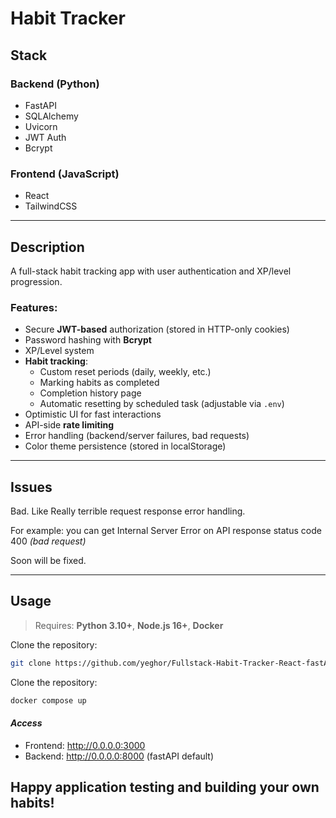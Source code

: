 # Habit Tracker

## Stack

### Backend (Python)
- FastAPI
- SQLAlchemy
- Uvicorn
- JWT Auth
- Bcrypt

### Frontend (JavaScript)
- React
- TailwindCSS

---

## Description

A full-stack habit tracking app with user authentication and XP/level progression.

### Features:
- Secure **JWT-based** authorization (stored in HTTP-only cookies)
- Password hashing with **Bcrypt**
- XP/Level system
- **Habit tracking**:
  - Custom reset periods (daily, weekly, etc.)
  - Marking habits as completed
  - Completion history page
  - Automatic resetting by scheduled task (adjustable via `.env`)
- Optimistic UI for fast interactions
- API-side **rate limiting**
- Error handling (backend/server failures, bad requests)
- Color theme persistence (stored in localStorage)

---
## Issues
Bad. Like Really terrible request response error handling.

For example: you can get Internal Server Error on API response status code 400 _(bad request)_

Soon will be fixed.

---
## Usage

> Requires: **Python 3.10+**, **Node.js 16+**, **Docker**

Clone the repository:
```bash
git clone https://github.com/yeghor/Fullstack-Habit-Tracker-React-fastAPI.git
```

Clone the repository:
```bash
docker compose up
```

#### _Access_
- Frontend: http://0.0.0.0:3000
- Backend: http://0.0.0.0:8000 (fastAPI default)

## **Happy application testing and building your own habits!**

